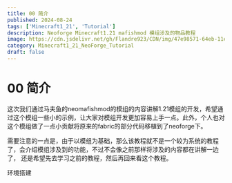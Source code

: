 ```yaml
---
title: 00 简介
published: 2024-08-24
tags: ['Minecraft1_21', 'Tutorial']
description: Neoforge Minecraft1.21 mafishmod 模组涉及的物品教程
image: https://cdn.jsdelivr.net/gh/Flandre923/CDN/img/47e98571-64eb-11ef-8214-b81ea485754c.jpg
category: Minecraft1_21_NeoForge_Tutorial
draft: false
---
```



# 00 简介

这次我们通过马夫鱼的neomafishmod的模组的内容讲解1.21模组的开发，希望通过这个模组一些小的示例，让大家对模组开发更加容易上手一点。此外，个人也对这个模组做了一点小贡献将原来的fabric的部分代码移植到了neoforge下。

需要注意的一点是，由于以模组为基础，那么该教程就不是一个较为系统的教程了，会介绍模组涉及到的功能，不过不会像之前那样将涉及的内容都在讲解一边了， 还是希望先去学习之前的教程，然后再回来看这个教程。

环境搭建

‍